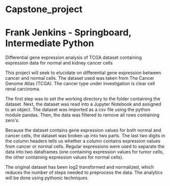 # Capstone_project
# Frank Jenkins - Springboard, Intermediate Python

Differential gene expression analysis of TCGA dataset containing expression data for normal and kidney cancer cells

This project will seek to elucidate on differential gene expression between cancer and normal cells. The dataset used was taken from The Cancer Genome Atlas (TCGA). The cancer type under investigation is clear cell renal carcinoma.

The first step was to set the working directory to the folder containing the dataset. Next, the dataset was read into a Jupyter 
Notebook and assigned to an object. The dataset was imported as a csv file using the python module pandas. Then, the data was filtered to remove all rows containing zero's.

Because the dataset contains gene expression values for both normal and cancer cells, the dataset was broken up into two parts. 
The last two digits in the column headers tells us whether a column contains expression values from cancer or normal cells.
Regular expressions were used to separate the data into two dataframes (one containing expression values for tumor cells, the other containing expression values for normal cells). 

The original dataset has been log2 transformed and normalized, which reduces the number of steps needed to preprocess the data. 
The analytics will be done using pythonic techniques.

